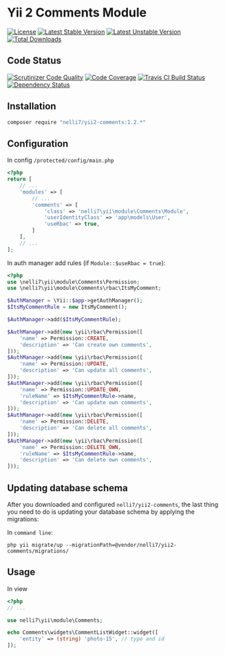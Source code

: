 Yii 2 Comments Module
=====================
[![License](https://poser.pugx.org/nelli7/yii2-comments/license.svg)](https://packagist.org/packages/nelli7/yii2-comments)
[![Latest Stable Version](https://poser.pugx.org/nelli7/yii2-comments/v/stable.svg)](https://packagist.org/packages/nelli7/yii2-comments)
[![Latest Unstable Version](https://poser.pugx.org/nelli7/yii2-comments/v/unstable.svg)](https://packagist.org/packages/nelli7/yii2-comments)
[![Total Downloads](https://poser.pugx.org/nelli7/yii2-comments/downloads.svg)](https://packagist.org/packages/nelli7/yii2-comments)

Code Status
-----------
[![Scrutinizer Code Quality](https://scrutinizer-ci.com/g/nelli7/yii2-comments/badges/quality-score.png?b=master)](https://scrutinizer-ci.com/g/nelli7/yii2-comments/?branch=master)
[![Code Coverage](https://scrutinizer-ci.com/g/nelli7/yii2-comments/badges/coverage.png?b=master)](https://scrutinizer-ci.com/g/nelli7/yii2-comments/?branch=master)
[![Travis CI Build Status](https://travis-ci.org/nelli7/yii2-comments.svg)](https://travis-ci.org/nelli7/yii2-comments)
[![Dependency Status](https://www.versioneye.com/user/projects/54b46c192eea784acc000442/badge.svg)](https://www.versioneye.com/user/projects/54119b799e16229fe00000da)

Installation
------------
```bash
composer require "nelli7/yii2-comments:1.2.*"
```

Configuration
-------------

In config `/protected/config/main.php`
```php
<?php
return [
	// ...
	'modules' => [
		// ...
		'comments' => [
		    'class' => 'nelli7\yii\module\Comments\Module',
		    'userIdentityClass' => 'app\models\User',
		    'useRbac' => true,
		]
	],
	// ...
];
```

In auth manager add rules (if `Module::$useRbac = true`):
```php
<?php
use \nelli7\yii\module\Comments\Permission;
use \nelli7\yii\module\Comments\rbac\ItsMyComment;

$AuthManager = \Yii::$app->getAuthManager();
$ItsMyCommentRule = new ItsMyComment();

$AuthManager->add($ItsMyCommentRule);

$AuthManager->add(new \yii\rbac\Permission([
    'name' => Permission::CREATE,
    'description' => 'Can create own comments',
]));
$AuthManager->add(new \yii\rbac\Permission([
    'name' => Permission::UPDATE,
    'description' => 'Can update all comments',
]));
$AuthManager->add(new \yii\rbac\Permission([
    'name' => Permission::UPDATE_OWN,
    'ruleName' => $ItsMyCommentRule->name,
    'description' => 'Can update own comments',
]));
$AuthManager->add(new \yii\rbac\Permission([
    'name' => Permission::DELETE,
    'description' => 'Can delete all comments',
]));
$AuthManager->add(new \yii\rbac\Permission([
    'name' => Permission::DELETE_OWN,
    'ruleName' => $ItsMyCommentRule->name,
    'description' => 'Can delete own comments',
]));
```

Updating database schema
------------------------
After you downloaded and configured `nelli7/yii2-comments`,
the last thing you need to do is updating your database schema by applying the migrations:

In `command line`:
```
php yii migrate/up --migrationPath=@vendor/nelli7/yii2-comments/migrations/
```

Usage
-----
In view
```php
<?php
// ...

use nelli7\yii\module\Comments;

echo Comments\widgets\CommentListWidget::widget([
    'entity' => (string) 'photo-15', // type and id
]);

```
